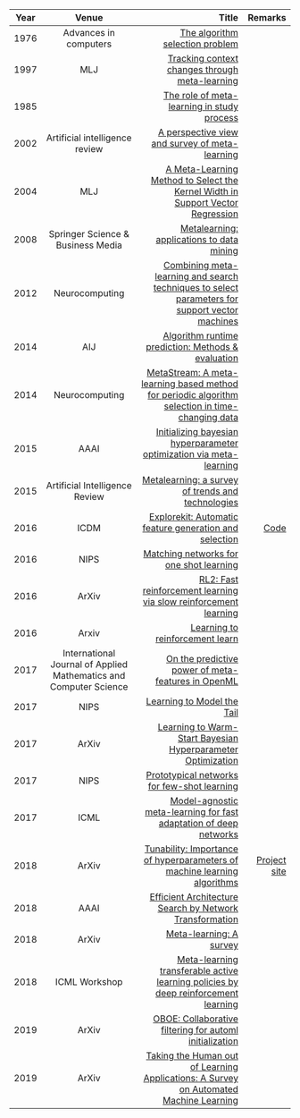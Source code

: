 | Year       | Venue       | Title  | Remarks
| ------------- |:-------------:| --------------:|------------:|
|1976			|    Advances in computers   |    [The algorithm selection problem](http://citeseerx.ist.psu.edu/viewdoc/download?doi=10.1.1.461.7199&rep=rep1&type=pdf)  |       |
|1997 | MLJ | [Tracking context changes through meta-learning](https://link.springer.com/content/pdf/10.1023%2FA%3A1007365809034.pdf) |
|1985			|       |       [The role of meta-learning in study process](https://onlinelibrary.wiley.com/doi/abs/10.1111/j.2044-8279.1985.tb02625.x)    |
|2002		|            Artificial intelligence review     | [A perspective view and survey of meta-learning]()     |	
|2004 | MLJ | [A Meta-Learning Method to Select the Kernel Width in Support Vector Regression](http://www.svms.org/parameters/SoaresBrazdilKuba2004.pdf) |
|2008 | Springer Science & Business Media | [Metalearning: applications to data mining](https://books.google.com.hk/books?hl=en&lr=&id=-Gsi_cxZGpcC&oi=fnd&pg=PA1&dq=Metalearning:+applications+to+data+mining&ots=wj1LiXpyJk&sig=rEhmWoe0s3GebvqIGhasP4zqLt0&redir_esc=y#v=onepage&q=Metalearning%3A%20applications%20to%20data%20mining&f=false)|
|2012 | Neurocomputing | [Combining meta-learning and search techniques to select parameters for support vector machines](https://pdf.sciencedirectassets.com/271597/1-s2.0-S0925231211X00139/1-s2.0-S0925231211004036/main.pdf?x-amz-security-token=AgoJb3JpZ2luX2VjEBAaCXVzLWVhc3QtMSJIMEYCIQCtk7dhNstLguWjjMMmGZBUXG3c1CYpOERmFW7z7xZyzwIhAIHDTVrhTUJh9tg11ArgWOxBWhyHP5R55VO8FL39CQ5NKtoDCCgQAhoMMDU5MDAzNTQ2ODY1IgxWKkpQj%2B5EZ6o1eeQqtwPDfsW6EeWq%2B2S8eEbIIqTtvR8oA5Z4G%2FTRsTSB%2FZerOyzGsIyShDZj6HxLXMk54Spz72xSBh29ruCMTVDwPIHoF86KiQ1wZZhKxwn%2Bjzg4NvJD53HwplCRvz%2BzZpSHZFxWV8kF45UcOhD%2BlUWRvW%2Fx0XPFW%2BktQdyGTGvH21zUfSAVyDKqFvg5Ep%2FrhKo8EeMQp3TqbfjJHbyHwcvDXZ7diIzJ%2Fgoz79rN42anTfyBKtZ5oKUc%2F9wXnT9b%2BEtbfe9eFZr1Zz%2BRcJ4RsRrx2Swkfn7tP4sN%2BgBEF7Scmim%2BwYycG4QZKK%2F2uo0Uq3ypPG8wJS60JHmOeOR%2FKzM19HkS%2FH8WyHRcrbG5FU%2BVhYVsm5p1mxJw49uOiIQZqppHifGoRtIPzGcd7GV6NqNdzaWH0G37Ynkmo7GRE7L0N1fW%2BASY%2Bc0FeeldygptpXuTy3zwoaMKqzfnAgVjhL%2FrgcrUF%2FUBaxSh9pKbfGE7VUfVkVNKt9lhE4%2BrJWjFo4p%2BZHOrWl5R8BVbzTgNLP531UyfSEsznXuxGhh2OcknoWFV5GDJIyFfiDquRVUoRxqTS60BiNPEaQu3MP6drucFOrMBQwW%2FArLnOjg7TzBu3d9R1FewBVJAJ6hecJKyJC1HXbyk%2BUv7yZV1oHPLKiXDlAoQxQ9BpVYZ5RSh6JYG4BZpwyurGAxZOcnf%2ByF3gAw6Wqs6UWoKZNOtvsnY7XIbp3GGtIU%2FKNH3BmTgbT6uajpZTrRfQ3%2FDgJ7q76fNjFqzqtHhgNBW7juYOT2s18MDLF8pDX2jyvF66VNcdj2DhxzkmV8MAOnrO05C7dBFobxAFXHmLCs%3D&AWSAccessKeyId=ASIAQ3PHCVTYZ57YNF23&Expires=1558945956&Signature=0OdQ1HNnG18RDSmTRpKOO%2FxMInc%3D&hash=66bae877aa9217358809b4902fa79fed0b64b026c02b15a05c164625821fbbe2&host=68042c943591013ac2b2430a89b270f6af2c76d8dfd086a07176afe7c76c2c61&pii=S0925231211004036&tid=spdf-a064fbe4-dfc4-4323-b24f-592f4a875dd4&sid=046d717d5d4357485b29df05278fa387ff37gxrqa&type=client)
|2014 | AIJ | [Algorithm runtime prediction: Methods & evaluation](https://www.sciencedirect.com/science/article/pii/S0004370213001082) |
|2014 | Neurocomputing | [MetaStream: A meta-learning based method for periodic algorithm selection in time-changing data](https://pdf.sciencedirectassets.com/271597/1-s2.0-S0925231213X00256/1-s2.0-S0925231213007819/main.pdf?x-amz-security-token=AgoJb3JpZ2luX2VjEBAaCXVzLWVhc3QtMSJIMEYCIQCyPPX0Ea2GwOLdUPjYXzX4mUXQEITrCIJabuDNdmLbTgIhAKHkQDGQyHkBnFC%2BZFTWzJUqCKEmH2qgWHOhyKOszvgSKtoDCCgQAhoMMDU5MDAzNTQ2ODY1IgzoVAOCj2ThnosZgRAqtwNYyAGAwoqz2UgUkoiqvMLZ55KNyV0jTUKwjq3K7KIWVq4Y4WEH%2FIXS5fZZVDkqr3Uz47BRwVAQtxalFK9IGXcXs2Ft8QkqDM%2BRbwIdupuh3RnH0sP0lY%2FU0c1DR2RQbzMX4GeOrY0WrWkWRownFheRd9zCAVv11Hv3n41R8yj%2FDTlJvzDF5LpXoFnXNQfhJoIMQamvT%2BeGUMMtgyi0r1BC201wmeq9wRiIADwItHVkuoPq1E2doYnyejM4kUrZsjODUF2FEpf07Q4nGz4xPw%2B%2FhOvRRb1Ndf%2FpPlvPEpXx2VtBdhUQyj07%2FrS1Y2kWz9o5m83%2FgPRFy6eGTK%2FfGQxTB185VceKaCsilKXGpRARWj1f3kO%2B0%2FlpquIuSCF%2FkVraaidnmfQrillmMYsdd2GqeihA52gefZ5onCfsx2TewNXfaSQc9aFdx%2B9XQ%2BWY2%2Fj9HLEIqM5YZySOQnNTgamYOZmLPTjFZZ3qfBiUgzUkh2OHwS%2Ba2WdbfSL%2FdWIsNCbaCABomADThHbTJsEW9ZRRKbvqcrpBz%2BA7%2Fm6xxvA7AmUQbnZbXcle%2F55cF1F7qGVRFpNIe7teMIOfrucFOrMBVHjUEAK5a1dnrAybrvDLFRkfr5RC3q2EnAdfxYM82Aq6BJbBgR5ff7Tpf9ZrC9lyAG7EiDU4fsgsItbTC3k2aJrTSE%2FBQJbZU8wgZ%2FsDb5jPeEKGwbWwf1Cki%2FtYl8X1VkuBcQR4D8vNZM2IKcYdGr9LlmboXqCoTMT8kPyLem5cN%2BbA33RriI7OlVdDG1H8a5nWWust404jq2X5XzSnVC3ITdBB10vGxin3A1jcUeVAWQY%3D&AWSAccessKeyId=ASIAQ3PHCVTYQEWENL56&Expires=1558946282&Signature=jFguUdDj6hiP7dM2NinzFgCY0T0%3D&hash=9b9867ffb3f2db5033983c8b6e2075b4b0e3daa3a9348ecb37a3862603db2e63&host=68042c943591013ac2b2430a89b270f6af2c76d8dfd086a07176afe7c76c2c61&pii=S0925231213007819&tid=spdf-4d974064-4c1d-47eb-bc07-5521c0fcf88f&sid=046d717d5d4357485b29df05278fa387ff37gxrqa&type=client) |
|2015 | AAAI | [Initializing bayesian hyperparameter optimization via meta-learning](http://aad.informatik.uni-freiburg.de/papers/15-AAAI-MI-SMBO.pdf)
|2015 | Artificial Intelligence Review | [Metalearning: a survey of trends and technologies](https://link.springer.com/content/pdf/10.1007%2Fs10462-013-9406-y.pdf) |
|2016 | ICDM | [Explorekit: Automatic feature generation and selection](http://people.eecs.berkeley.edu/~dawnsong/papers/icdm-2016.pdf) | [Code](https://github.com/giladkatz/ExploreKit) |
|2016 | NIPS | [Matching networks for one shot learning](https://arxiv.org/pdf/1606.04080.pdf) |
|2016 | ArXiv | [RL2: Fast reinforcement learning via slow reinforcement learning](https://arxiv.org/pdf/1611.02779) |
|2016 | Arxiv | [Learning to reinforcement learn](https://arxiv.org/pdf/1611.05763.pdf)  |
|2017 |   International Journal of Applied Mathematics and Computer Science   | [On the predictive power of meta-features in OpenML](https://content.sciendo.com/view/journals/amcs/27/4/article-p697.xml)
|2017 | NIPS | [Learning to Model the Tail](https://papers.nips.cc/paper/7278-learning-to-model-the-tail) |
|2017 | ArXiv | [Learning to Warm-Start Bayesian Hyperparameter Optimization](https://arxiv.org/abs/1710.06219)
|2017 | NIPS | [Prototypical networks for few-shot learning](http://www.cs.toronto.edu/~zemel/documents/prototypical_networks_nips_2017.pdf) |
|2017 | ICML | [Model-agnostic meta-learning for fast adaptation of deep networks](http://proceedings.mlr.press/v70/finn17a/finn17a.pdf) |
|2018 | ArXiv | [Tunability: Importance of hyperparameters of machine learning algorithms](https://arxiv.org/pdf/1802.09596.pdf) | [Project site](https://philipppro.shinyapps.io/tunability/)
|2018 | AAAI | [Efficient Architecture Search by Network Transformation](https://www.aaai.org/ocs/index.php/AAAI/AAAI18/paper/viewFile/16755/16568) | 
|2018 | ArXiv | [Meta-learning: A survey](https://arxiv.org/pdf/1810.03548.pdf) |
|2018 | ICML Workshop | [Meta-learning transferable active learning policies by deep reinforcement learning](https://arxiv.org/pdf/1806.04798.pdf) |
|2019 | ArXiv | [OBOE: Collaborative filtering for automl initialization](https://arxiv.org/pdf/1808.03233)| 
|2019 | ArXiv | [Taking the Human out of Learning Applications: A Survey on Automated Machine Learning](https://arxiv.org/pdf/1810.13306) |
